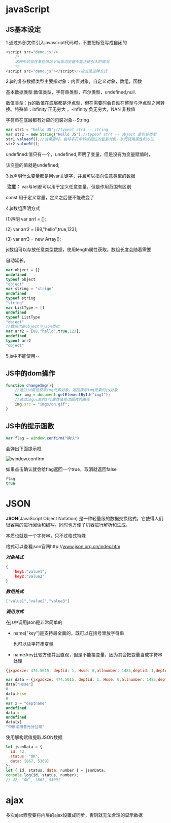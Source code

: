 # javaScript

## JS基本设定



1.通过外部文件引入javascript代码时，不要把标签写成自闭的

```javascript
<script src="demo.js"/>
    /*
    这种形式会在某些情况下出现浏览器不能正确引入的情况
    */
<script src="demo.js"></script>//应当是这种方式
```

2.js的复杂数据类型主要指对象：内置对象，自定义对象，数组，函数

基本数据类型:数值类型，字符串类型，布尔类型，undefined,null.

数值类型：js的数值在底层都是浮点型，但在需要时会自动在整型与浮点型之间转换。特殊值：infinity 正无穷大 ，-infinity  负无穷大，NAN 非数值

字符串在底层都有对应的包装对象--String

```javascript
var str1 = "hello JS";//typeof str3 -- string
var str2 = new String("Hello JS");//typeof str4 -- object 是包装类型
str1.valueof();//当需要时，会将字符串转成相应的包装对象，从而调用属性和方法
str2.value0f();
```

undefined:值只有一个，undefined,声明了变量，但是没有为变量赋值时，

该变量的值就是undefined;

3.js声明什么变量都是用var关键字，并且可以指向任意类型的数据

​	**注意：** var与let都可以用于定义任意变量，但是作用范围有区别

const 用于定义常量，定义之后便不能改变了

4.js数组声明方式

(1)声明 var arrl = [];

(2) var arr2 = [88,"hello",true,123];

(3) var arr3 = new Array();

js数组可以存放任意类型数据，使用length属性获取。数组长度会随着需要

自动延长。

```javascript
var object = {}
undefined
typeof object
"object"
var string = "strign"
undefined
typeof string
"string"
var ListType = []
undefined
typeof ListType
"object"
//数组也是object与json类似
var arr2 = [88,"hello",true,123];
undefined
typeof arr2
"object"
```



5.js中不能使用--

## JS中的dom操作

```javascript
function changeImg(){
    //通过id属性获取img元素对象，返回表示img元素的js对象
    var img = document.getElementById("img1");
    //通过img元素的src属性值修改图片的路径
    img.src = "imgs/on.gif";
}
```

## JS中的提示函数

```javascript
var flag = window.confirm("确认")
```

会弹出下面提示框

![window.confirm](C:\Users\Administrator\Desktop\企管处考核系统\knowedage\img\window.confirm效果.png "window.confirm样式")

如果点击确认就会给flag返回一个true，取消就返回false

```javascript
flag
true
```

# JSON

**JSON**(JavaScript Object Notation) 是一种轻量级的数据交换格式。它使得人们很容易的进行阅读和编写。同时也方便了机器进行解析和生成。

本质也就是一个字符串，只不过格式特殊

格式可以查看json官网http://www.json.org.cn/index.htm

***对象格式*** 

```json
{
    key1:"value1",
    key2:"value2"
}
```

***数组格式*** 

```json
["value1","value2","value3"]
```

***调用方式***

在js中调用json是非常简单的

- name["key"]是支持最全面的，既可以在括号里放字符串

  也可以放字符串变量

- name.key比较方便并且直观，但是不能接变量，因为其会把变量当成字符串处理

```javascript
{jxgzdxze: 474.5615, deptid: 1, Hsse: 0,allnumber: 1485,deptid: 1,deptname: "中原油田普光分公司",jxgzdxze: 474.5615,quarterpunish: -66.9183,quartersalary: 541.4798,zzjljl: 0,zzxjl: 0}

var data = {jxgzdxze: 474.5615, deptid: 1, Hsse: 0,allnumber: 1485,deptid: 1,deptname: "中原油田普光分公司",jxgzdxze: 474.5615,quarterpunish: -66.9183,quartersalary: 541.4798,zzjljl: 0,zzxjl: 0}
data["Hsse"]
0
data.Hsse
0
var x = "deptname"
undefined
data.x
undefined
data[x]
"中原油田普光分公司"
```

 使用解构赋值提取JSON数据

```javascript
let jsonData = {
  id: 42,
  status: "OK",
  data: [867, 5309]
};
let { id, status, data: number } = jsonData;
console.log(id, status, number);
// 42, "OK", [867, 5309]
```



# ajax

多次ajax嵌套要将内层的ajax设置成同步，否则就无法合理的显示数据